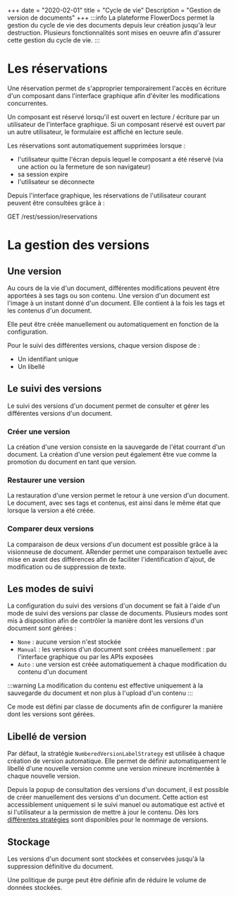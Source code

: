 +++
date = "2020-02-01"
title = "Cycle de vie"
Description = "Gestion de version de documents"
+++
:::info
La plateforme FlowerDocs permet la gestion du cycle de vie des documents depuis leur création jusqu'à leur destruction. 
Plusieurs fonctionnalités sont mises en oeuvre afin d'assurer cette gestion du cycle de vie. 
:::

# Les réservations

Une réservation permet de s'approprier temporairement l'accès en écriture d'un composant dans l'interface graphique afin d'éviter les modifications concurrentes.


Un composant est réservé lorsqu'il est ouvert en lecture / écriture par un utilisateur de l'interface graphique.
Si un composant réservé est ouvert par un autre utilisateur, le formulaire est affiché en lecture seule.


Les réservations sont automatiquement supprimées lorsque : 

* l'utilisateur quitte l'écran depuis lequel le composant a été réservé (via une action ou la fermeture de son navigateur)
* sa session expire
* l'utilisateur se déconnecte

Depuis l'interface graphique, les réservations de l'utilisateur courant peuvent être consultées grâce à : 

GET /rest/session/reservations



# La gestion des versions


## Une version

Au cours de la vie d'un document, différentes modifications peuvent être apportées à ses tags ou son contenu. Une version d'un document est l'image à un instant donné d'un document. Elle contient à la fois les tags et les contenus d'un document.

Elle peut être créée manuellement ou automatiquement en fonction de la configuration.

Pour le suivi des différentes versions, chaque version dispose de : 

* Un identifiant unique
* Un libellé


## Le suivi des versions

Le suivi des versions d'un document permet de consulter et gérer les différentes versions d'un document.

### Créer une version

La création d'une version consiste en la sauvegarde de l'état courrant d'un document. La création d'une version peut également être vue comme la promotion du document en tant que version.

### Restaurer une version

La restauration d'une version permet le retour à une version d'un document. Le document, avec ses tags et contenus, est ainsi dans le même état que lorsque la version a été créée.

### Comparer deux versions

La comparaison de deux versions d'un document est possible grâce à la visionneuse de document. ARender permet une comparaison textuelle avec mise en avant des différences afin de faciliter l'identification d'ajout, de modification ou de suppression de texte.


## Les modes de suivi

La configuration du suivi des versions d'un document se fait à l'aide d'un mode de suivi des versions par classe de documents.
Plusieurs modes sont mis à disposition afin de contrôler la manière dont les versions d'un document sont gérées :

* `None` : aucune version n'est stockée
* `Manual` : les versions d'un document sont créées manuellement : par l'interface graphique ou par les APIs exposées
* `Auto` : une version est créée automatiquement à chaque modification du contenu d'un document

:::warning
	La modification du contenu est effective uniquement à la sauvegarde du document et non plus à l'upload d'un contenu
:::

Ce mode est défini par classe de documents afin de configurer la manière dont les versions sont gérées. 

## Libellé de version 

Par défaut, la stratégie `NumberedVersionLabelStrategy` est utilisée à chaque création de version automatique. Elle permet de définir automatiquement le libellé d'une nouvelle version comme une version mineure incrémentée à chaque nouvelle version.

Depuis la popup de consultation des versions d'un document, il est possible de créer manuellement des versions d'un document. Cette action est accessiblement uniquement si le suivi manuel ou automatique est activé et si l'utilisateur a la permission de mettre à jour le contenu. Dès lors [différentes stratégies](broken-link.md)  sont disponibles pour le nommage de versions. 


## Stockage

Les versions d'un document sont stockées et conservées jusqu'à la suppression définitive du document.

Une politique de purge peut être définie afin de réduire le volume de données stockées. 

<!--# Les statuts

## Brouillon

## Live

## Closed-->